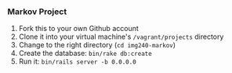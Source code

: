 ### Markov Project

1. Fork this to your own Github account
1. Clone it into your virtual machine's `/vagrant/projects` directory
1. Change to the right directory (`cd img240-markov`)
1. Create the database: `bin/rake db:create`
1. Run it: `bin/rails server -b 0.0.0.0`
